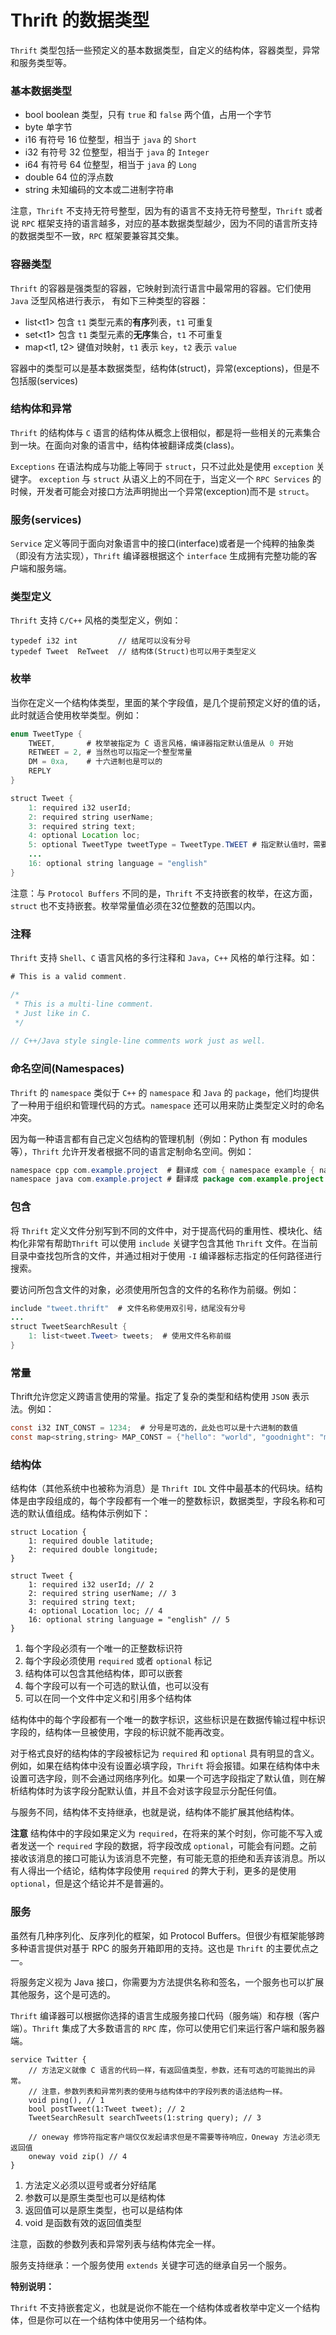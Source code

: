 # Thrift 的数据类型

`Thrift` 类型包括一些预定义的基本数据类型，自定义的结构体，容器类型，异常和服务类型等。

### 基本数据类型

- bool  boolean 类型，只有 `true` 和 `false` 两个值，占用一个字节
- byte  单字节
- i16   有符号 16 位整型，相当于 `java` 的 `Short`
- i32   有符号 32 位整型，相当于 `java` 的 `Integer`
- i64   有符号 64 位整型，相当于 `java` 的 `Long`
- double 64 位的浮点数
- string 未知编码的文本或二进制字符串

注意，`Thrift` 不支持无符号整型，因为有的语言不支持无符号整型，`Thrift` 或者说 `RPC` 框架支持的语言越多，对应的基本数据类型越少，因为不同的语言所支持的数据类型不一致，`RPC` 框架要兼容其交集。

### 容器类型

`Thrift` 的容器是强类型的容器，它映射到流行语言中最常用的容器。它们使用 `Java` 泛型风格进行表示，
有如下三种类型的容器：  

- list\<t1\>    包含 `t1` 类型元素的**有序**列表，`t1` 可重复  
- set\<t1\>     包含 `t1` 类型元素的**无序**集合，`t1` 不可重复  
- map\<t1, t2\> 键值对映射，`t1` 表示 `key`，`t2` 表示 `value`  

容器中的类型可以是基本数据类型，结构体(struct)，异常(exceptions)，但是不包括服(services)

### 结构体和异常

`Thrift` 的结构体与 `C` 语言的结构体从概念上很相似，都是将一些相关的元素集合到一块。在面向对象的语言中，结构体被翻译成类(class)。

`Exceptions` 在语法构成与功能上等同于 `struct`，只不过此处是使用 `exception` 关键字。
`exception` 与 `struct` 从语义上的不同在于，当定义一个 `RPC Services` 的时候，开发者可能会对接口方法声明抛出一个异常(exception)而不是 `struct`。

### 服务(services)

`Service` 定义等同于面向对象语言中的接口(interface)或者是一个纯粹的抽象类（即没有方法实现），`Thrift` 编译器根据这个 `interface` 生成拥有完整功能的客户端和服务端。

### 类型定义

`Thrift` 支持 `C/C++` 风格的类型定义，例如：

```thrift
typedef i32 int         // 结尾可以没有分号
typedef Tweet  ReTweet  // 结构体(Struct)也可以用于类型定义
```

### 枚举

当你在定义一个结构体类型，里面的某个字段值，是几个提前预定义好的值的话，此时就适合使用枚举类型。例如：

```java
enum TweetType {
    TWEET,       # 枚举被指定为 C 语言风格，编译器指定默认值是从 0 开始
    RETWEET = 2, # 当然也可以指定一个整型常量
    DM = 0xa,    # 十六进制也是可以的
    REPLY
}

struct Tweet {
    1: required i32 userId;
    2: required string userName;
    3: required string text;
    4: optional Location loc;
    5: optional TweetType tweetType = TweetType.TWEET # 指定默认值时，需要使用枚举的全名
    ...
    16: optional string language = "english"
}
```

注意：与 `Protocol Buffers` 不同的是，`Thrift` 不支持嵌套的枚举，在这方面，`struct` 也不支持嵌套。枚举常量值必须在32位整数的范围以内。

### 注释

`Thrift` 支持 `Shell`、`C` 语言风格的多行注释和 `Java`，`C++` 风格的单行注释。如：

```java
# This is a valid comment.

/*
 * This is a multi-line comment.
 * Just like in C.
 */
 
// C++/Java style single-line comments work just as well.
```

### 命名空间(Namespaces)

`Thrift` 的 `namespace` 类似于 `C++` 的 `namespace` 和 `Java` 的 `package`，他们均提供了一种用于组织和管理代码的方式。`namespace` 还可以用来防止类型定义时的命名冲突。

因为每一种语言都有自己定义包结构的管理机制（例如：Python 有 modules等），`Thrift` 允许开发者根据不同的语言定制命名空间。例如：

```java
namespace cpp com.example.project  # 翻译成 com { namespace example { namespace project {
namespace java com.example.project # 翻译成 package com.example.project
```

### 包含

将 `Thrift` 定义文件分别写到不同的文件中，对于提高代码的重用性、模块化、结构化非常有帮助`Thrift` 可以使用 `include` 关键字包含其他 `Thrift` 文件。在当前目录中查找包所含的文件，并通过相对于使用 `-I` 编译器标志指定的任何路径进行搜索。

要访问所包含文件的对象，必须使用所包含的文件的名称作为前缀。例如：

```java
include "tweet.thrift"  # 文件名称使用双引号，结尾没有分号
...
struct TweetSearchResult {
    1: list<tweet.Tweet> tweets;  # 使用文件名称前缀
}
```

### 常量

Thrift允许您定义跨语言使用的常量。指定了复杂的类型和结构使用 `JSON` 表示法。例如： 
 
```java
const i32 INT_CONST = 1234;  # 分号是可选的，此处也可以是十六进制的数值
const map<string,string> MAP_CONST = {"hello": "world", "goodnight": "moon"} # JSON 表示
```

### 结构体
结构体（其他系统中也被称为消息）是 `Thrift IDL` 文件中最基本的代码块。结构体是由字段组成的，每个字段都有一个唯一的整数标识，数据类型，字段名称和可选的默认值组成。结构体示例如下：

```thrift
struct Location {	1: required double latitude;	2: required double longitude;}
struct Tweet {	1: required i32 userId; // 2	2: required string userName; // 3	3: required string text;	4: optional Location loc; // 4	16: optional string language = "english" // 5}
```

1. 每个字段必须有一个唯一的正整数标识符
2. 每个字段必须使用 `required` 或者 `optional` 标记
3. 结构体可以包含其他结构体，即可以嵌套
4. 每个字段可以有一个可选的默认值，也可以没有
5. 可以在同一个文件中定义和引用多个结构体

结构体中的每个字段都有一个唯一的数字标识，这些标识是在数据传输过程中标识字段的，结构体一旦被使用，字段的标识就不能再改变。

对于格式良好的结构体的字段被标记为 `required` 和 `optional` 具有明显的含义。例如，如果在结构体中没有设置必填字段，`Thrift` 将会报错。如果在结构体中未设置可选字段，则不会通过网络序列化。如果一个可选字段指定了默认值，则在解析结构体时为该字段分配默认值，并且不会对该字段显示分配任何值。

与服务不同，结构体不支持继承，也就是说，结构体不能扩展其他结构体。

**注意**
结构体中的字段如果定义为 `required`，在将来的某个时刻，你可能不写入或者发送一个 `required` 字段的数据，将字段改成 `optional`，可能会有问题。之前接收该消息的接口可能认为该消息不完整，有可能无意的拒绝和丢弃该消息。所以有人得出一个结论，结构体字段使用 `required` 的弊大于利，更多的是使用 `optional`，但是这个结论并不是普遍的。

### 服务

虽然有几种序列化、反序列化的框架，如 Protocol Buffers。但很少有框架能够跨多种语言提供对基于 RPC 的服务开箱即用的支持。这也是 `Thrift` 的主要优点之一。

将服务定义视为 Java 接口，你需要为方法提供名称和签名，一个服务也可以扩展其他服务，这个是可选的。

`Thrift` 编译器可以根据你选择的语言生成服务接口代码（服务端）和存根（客户端）。`Thrift` 集成了大多数语言的 `RPC` 库，你可以使用它们来运行客户端和服务器端。

```thrift
service Twitter {
	// 方法定义就像 C 语言的代码一样，有返回值类型，参数，还有可选的可能抛出的异常。
	// 注意，参数列表和异常列表的使用与结构体中的字段列表的语法结构一样。	void ping(), // 1	bool postTweet(1:Tweet tweet); // 2	TweetSearchResult searchTweets(1:string query); // 3
	
	// oneway 修饰符指定客户端仅仅发起请求但是不需要等待响应，Oneway 方法必须无返回值	oneway void zip() // 4}
```

1. 方法定义必须以逗号或者分好结尾
2. 参数可以是原生类型也可以是结构体
3. 返回值可以是原生类型，也可以是结构体
4. void 是函数有效的返回值类型

注意，函数的参数列表和异常列表与结构体完全一样。

服务支持继承：一个服务使用 `extends` 关键字可选的继承自另一个服务。

**特别说明：**

`Thrift` 不支持嵌套定义，也就是说你不能在一个结构体或者枚举中定义一个结构体，但是你可以在一个结构体中使用另一个结构体。
